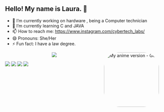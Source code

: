  ## Hello! My name is Laura. 👋



- 🔭 I’m currently working on hardware , being a Computer technician
- 🌱 I’m currently learning C and JAVA 
- 📫 How to reach me: https://www.instagram.com/cybertech_labs/
- 😄 Pronouns: She/Her
- ⚡ Fun fact: I have a law degree.

</div>
  <img align="right" alt="My anime version - Gif" height="180" style="border-radius:50px;" src="https://i.picasion.com/pic92/cb367005ec45c151caffb33a0d04c975.gif">
</div>

  
<p align="center"> <img src="https://github-readme-stats.vercel.app/api?username=devlaw-ware&count_private=true&show_icons=true&theme=radical" /> </p>
 
<div> 
  <a href="https://www.youtube.com/@Cybertechlabsbr" target="_blank"><img src="https://img.shields.io/badge/YouTube-FF0000?style=for-the-badge&logo=youtube&logoColor=white" target="_blank"></a>
  <a href="https://www.instagram.com/cybertech_labs/" target="_blank"><img src="https://img.shields.io/badge/-Instagram-%23E4405F?style=for-the-badge&logo=instagram&logoColor=white" target="_blank"></a>
  <a href = "devlaw.viana@gmail.com"><img src="https://img.shields.io/badge/-Gmail-%23333?style=for-the-badge&logo=gmail&logoColor=white" target="_blank"></a>
  <a href="" target="_blank"><img src="https://img.shields.io/badge/-LinkedIn-%230077B5?style=for-the-badge&logo=linkedin&logoColor=white" target="_blank"></a> 
  
</div>


